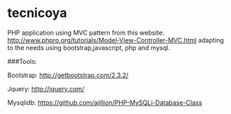 tecnicoya
=========

PHP application using MVC pattern from this website: http://www.phpro.org/tutorials/Model-View-Controller-MVC.html adapting to the needs using bootstrap,javascript, php and mysql.

###Tools:

  Bootstrap: http://getbootstrap.com/2.3.2/
  
  Jquery: http://jquery.com/
  
  Mysqlidb: https://github.com/ajillion/PHP-MySQLi-Database-Class

